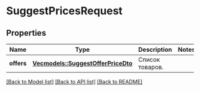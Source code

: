 # SuggestPricesRequest

## Properties
Name | Type | Description | Notes
------------ | ------------- | ------------- | -------------
**offers** | [**Vec<models::SuggestOfferPriceDto>**](SuggestOfferPriceDTO.md) | Список товаров. | 

[[Back to Model list]](../README.md#documentation-for-models) [[Back to API list]](../README.md#documentation-for-api-endpoints) [[Back to README]](../README.md)


